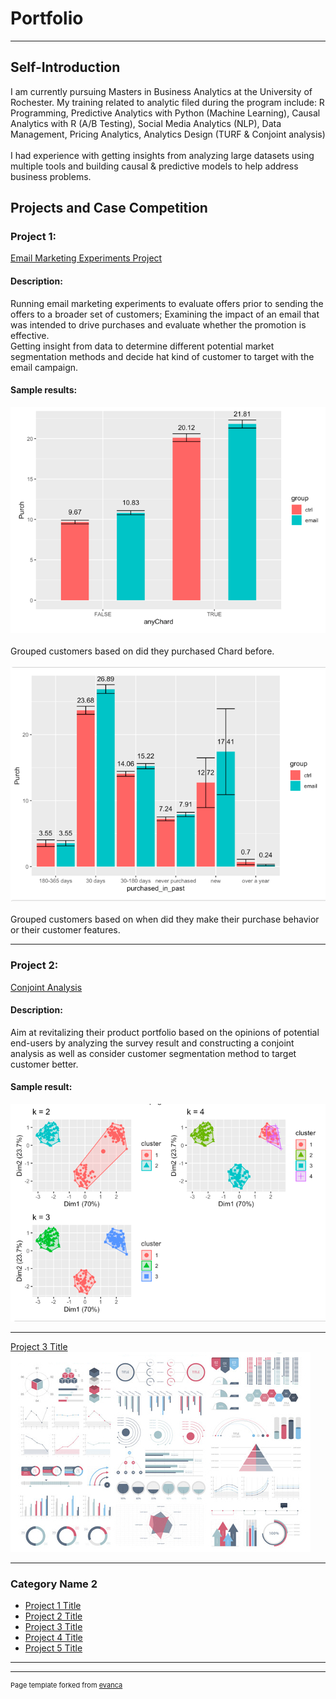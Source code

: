 # Portfolio

---

## Self-Introduction
I am currently pursuing Masters in Business Analytics at the University of Rochester. My training related to analytic filed during the program include: R Programming, Predictive Analytics with Python (Machine Learning), Causal Analytics with R (A/B Testing), Social Media Analytics (NLP), Data Management, Pricing Analytics, Analytics Design (TURF & Conjoint analysis) 
<br><br>
I had experience with getting insights from analyzing large datasets using multiple tools and building causal & predictive models to help address business problems. 



## Projects and Case Competition 

### Project 1: 
[Email Marketing Experiments Project](/sample_page)
#### Description: 
Running email marketing experiments to evaluate offers prior to sending the offers to a broader set of customers; Examining the impact of an email that was intended to drive purchases and evaluate whether the promotion is effective.
<br> Getting insight from data to determine different potential market segmentation methods and decide hat kind of customer to target with the email campaign.

#### Sample results: 
<img src="images/sliec_dice_1.png"/>
<br><br>
Grouped customers based on did they purchased Chard before. 
<br><br>
<img src="images/slice_dice_2.png"/>
<br><br>
Grouped customers based on when did they make their purchase behavior or their customer features.

---
### Project 2:
[Conjoint Analysis](/project2)
#### Description:
Aim at revitalizing their product portfolio based on the opinions of potential end-users by analyzing the survey result and constructing a conjoint analysis as well as consider customer segmentation method to target customer better.
#### Sample result:
<img src="images/project_2_1.png?raw=true"/>

---
[Project 3 Title](http://example.com/)
<img src="images/dummy_thumbnail.jpg?raw=true"/>

---

### Category Name 2

- [Project 1 Title](http://example.com/)
- [Project 2 Title](http://example.com/)
- [Project 3 Title](http://example.com/)
- [Project 4 Title](http://example.com/)
- [Project 5 Title](http://example.com/)

---




---
<p style="font-size:11px">Page template forked from <a href="https://github.com/evanca/quick-portfolio">evanca</a></p>
<!-- Remove above link if you don't want to attibute -->
